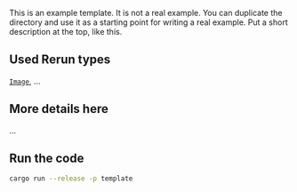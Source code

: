 <!--[metadata]
title = "Template"
tags = ["Human case", "Comma", "Separated", "ACRONYM", "Respect brand names", "Hugging Face", "Coca-Cola"]
thumbnail = "https://static.rerun.io/template/f53a939567970272cf7c740f1efe5c72f20de7ab/480w.png"
thumbnail_dimensions = [480, 480]
# channel = "main" # uncomment if this example can be run fast an easily
-->

This is an example template. It is not a real example. You can duplicate the directory and use it as a starting point for writing a real example.
Put a short description at the top, like this.

<!--
Place a screenshot in place of this comment
Use `just upload --help` for instructions.
Make sure to also update the `thumbnail` section in the metadata.
-->

## Used Rerun types
[`Image`](https://www.rerun.io/docs/reference/types/archetypes/image), …

## More details here
…

## Run the code

```bash
cargo run --release -p template
```
